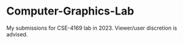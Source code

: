 # Computer-Graphics-Lab
My submissions for CSE-4169 lab in 2023. Viewer/user discretion is advised.
